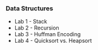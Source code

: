 ### Data Structures
- Lab 1 - Stack
- Lab 2 - Recursion
- Lab 3 - Huffman Encoding
- Lab 4 - Quicksort vs. Heapsort
